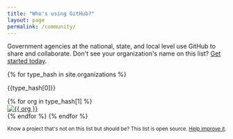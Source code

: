 ```yaml
---
title: "Who's using GitHub?"
layout: page
permalink: /community/
---
```


<p>Government agencies at the national, state, and local level use GitHub to share and collaborate. Don't see your organization's name on this list? <a href="/getting-started/">Get started today</a>.</p>

<div class="community">
{% for type_hash in site.organizations %}
  <div class="type-block"><p>{{type_hash[0]}}</p></div>
    {% for org in type_hash[1] %}
      <div class="organization">
        <a href="http://github.com/{{ org }}" title="{{ org }}">
          <img class="avatar" src="https://github.com/{{ org }}.png" alt= "{{ org }}" target="_blank"/>
        </a>
      </div>
    {% endfor %}
{% endfor %}
</div>

<!-- previous one for backup for now 
<div class="community">
{% for type_hash in site.organizations %}
  <div class="type" id="{{ type_hash[0] }}">
    <h2>{{ type_hash[0] }}</h2>
    <ul class="organizations">
    {% for org in type_hash[1] %}
      <li class="organization">
        <a href="http://github.com/{{ org }}" title="{{ org }}">
          <img class="avatar" src="https://github.com/{{ org }}.png" alt= "{{ org }}" target="_blank"/>
        </a>
      </li>
    {% endfor %}
    </ul>
  </div>
{% endfor %}
</div> -->

<small style="clear: both;">Know a project that's not on this list but should be? This list is open source. <a href="#">Help improve it</a>.</small>